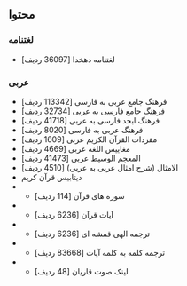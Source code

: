 ## محتوا

### لغتنامه
- لغتنامه دهخدا [36097 ردیف]


### عربی
- فرهنگ جامع عربی به فارسی [113342 ردیف]
- فرهنگ جامع فارسی به عربی [32734 ردیف]
- فرهنگ ابجد فارسی به عربی [41718 ردیف]
- فرهنگ عربی به فارسی [8020 ردیف]
- مفردات القرآن الکریم عربی [1609 ردیف]
- مغاییس اللغه عربی [4669 ردیف]
- المعجم الوسیط  عربی [41473 ردیف]
- الامثال (شرح امثال عربی به عربی) [4510 ردیف]
- دیتابیس قرآن کریم
- - سوره های قرآن [114 ردیف]
- - آیات قرآن [6236 ردیف]
- - ترجمه الهی قمشه ای [6236 ردیف]
- - ترجمه کلمه به کلمه آیات [83668 ردیف]
- - لینک صوت قاریان [48 ردیف]
